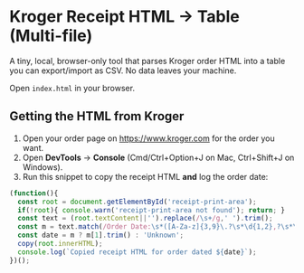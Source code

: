 # Kroger Receipt HTML → Table (Multi-file)


A tiny, local, browser-only tool that parses Kroger order HTML into a table you can export/import as CSV. No data leaves your machine.


Open `index.html` in your browser.


## Getting the HTML from Kroger
1. Open your order page on https://www.kroger.com for the order you want.
2. Open **DevTools** → **Console** (Cmd/Ctrl+Option+J on Mac, Ctrl+Shift+J on Windows).
3. Run this snippet to copy the receipt HTML **and** log the order date:


```js
(function(){
  const root = document.getElementById('receipt-print-area');
  if(!root){ console.warn('receipt-print-area not found'); return; }
  const text = (root.textContent||'').replace(/\s+/g,' ').trim();
  const m = text.match(/Order Date:\s*([A-Za-z]{3,9}\.?\s*\d{1,2},?\s*\d{4})/);
  const date = m ? m[1].trim() : 'Unknown';
  copy(root.innerHTML);
  console.log(`Copied receipt HTML for order dated ${date}`);
})();